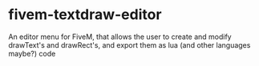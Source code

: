 # fivem-textdraw-editor
An editor menu for FiveM, that allows the user to create and modify drawText's and drawRect's, and export them as lua (and other languages maybe?) code
